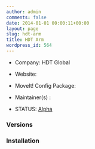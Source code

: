 ```yaml
---
author: admin
comments: false
date: 2014-01-01 00:00:11+00:00
layout: page
slug: hdt-arm
title: HDT Arm
wordpress_id: 564
---
```



	
  * Company: HDT Global

	
  * Website:

	
  * MoveIt! Config Package:

	
  * Maintainer(s) :

	
  * STATUS: [Alpha](/about/moveit-status#status-code-robots)




### Versions








### Installation






